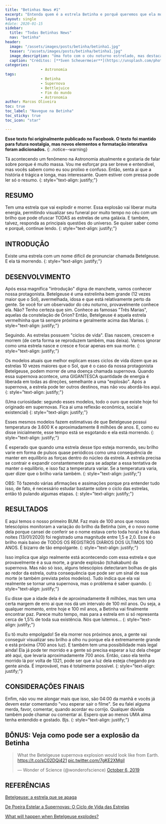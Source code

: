 ```yaml
---
title: "Betinhas News #1"
excerpt: "Entenda quem é a estrela Betinha e porquê queremos que ela morra."
layout: single
#date: 2020-01-15
sidebar:
  title: "Todas Betinhas News"
  nav: "betinha"
header:
  image: "/assets/images/posts/betinha/betinha1.jpg"
  teaser: "/assets/images/posts/betinha/betinha1.jpg"
  image_description: "Uma foto com o céu noturno estrelado, mas destacando uma estrela maior e mais azulada no centro."
  caption: "Créditos: [**Sven Scheuermeier**](https://unsplash.com/photos/tqzqzH8hb5A) "
categories: 
                - Astronomia          
tags: 
                - Betinha
                - Supernova
                - Bettlejuice
                - Fim do mundo      
                - Astronomia       
author: Marcos Oliveira
toc: true
toc_label: "Navegue na Betinha"
toc_sticky: true
toc_icon: "star"

---
```

**Esse texto foi originalmente publicado no Facebook. O texto foi mantido para futura nostalgia, mas novos elementos e formatação interativa foram adicionados.**
{: .notice--warning}

Tá acontecendo um fenômeno na Astronomia atualmente e gostaria de falar sobre porque é muito massa. Vou me esforçar pra ser breve e entendível, mas vocês sabem como eu sou prolixo e confuso. Então, senta ai que a história é trágica e longa, mas interessante. Quem estiver com pressa pode ler só o resumo.
{: style="text-align: justify;"}

## **RESUMO**

Tem uma estrela que vai explodir e morrer. Essa explosão vai liberar muita energia, permitindo visualizar seu funeral por muito tempo no céu com um brilho que pode ofuscar TODAS as estrelas de uma galáxia. E também, talvez, responda as principais questões do universo. Se quiser saber como e porquê, continue lendo.
{: style="text-align: justify;"}

## **INTRODUÇÃO**

Existe uma estrela com um nome difícil de pronunciar chamada Betelgeuse. E ela tá morrendo.
{: style="text-align: justify;"}

## **DESENVOLVIMENTO**

Após essa magnífica "introdução" digna de manchete, vamos conhecer nossa protagonista. Betelgeuse é uma estrelinha bem grande (12 vezes maior que o Sol), avermelhada, idosa e que está relativamente perto da gente. Se você for um observador do céu noturno, provavelmente conhece ela. Não? Tenho certeza que sim. Conhece as famosas "Três Marias", aquelas da constelação de Órion? Então, Betelgeuse é aquela estrela vermelhinha que tá sempre próxima e geralmente acima das Marias.
{: style="text-align: justify;"}

Seguindo. As estrelas possuem "ciclos de vida". Elas nascem, crescem e morrem (de certa forma se reproduzem também, mas deixa). Vamos ignorar como uma estrela nasce e cresce e focar apenas em sua morte.
{: style="text-align: justify;"}

Os modelos atuais que melhor explicam esses ciclos de vida dizem que as estrelas 10 vezes maiores que o Sol, que é o caso da nossa protagonista Betelgeuse, podem morrer de uma doença chamada supernova. Quando essa supernova acontece, uma GIGANTESCA quantidade de energia é liberada em todas as direções, semelhante a uma "explosão". Após a supernova, a estrela pode ter outros destinos, mas não vou abordá-los aqui.
{: style="text-align: justify;"}

(Uma curiosidade: segundo esses modelos, todo o ouro que existe hoje foi originado em supernovas. Fica ai uma reflexão econômica, social e existencial)
{: style="text-align: justify;"}

Esses mesmos modelos fazem estimativas de que Betelgeuse possui temperatura de 3.600 K e aproximadamente 8 milhões de anos. E, como eu disse inicialmente, esse tempo está se esgotando e ela está morrendo.
{: style="text-align: justify;"}

É esperado que quando uma estrela desse tipo esteja morrendo, seu brilho varie em forma de pulsos quase periódicos como uma consequência de manter em equilíbrio as forças dentro do núcleo da estrela. A estrela precisa se contrair e expandir constantemente para se adaptar a essa tentativa de manter o equilíbrio, e isso faz a temperatura variar. Se a temperatura varia, quer dizer que o brilho varia também.
{: style="text-align: justify;"}

OBS: Tô fazendo várias afirmações e assimações porque pra entender tudo isso, de fato, é necessário estudar bastante sobre o ciclo das estrelas, então tô pulando algumas etapas.
{: style="text-align: justify;"}

## **RESULTADOS**

E aqui temos o nosso primeiro BUM. Faz mais de 100 anos que nossos telescópios monitoram a variação do brilho da Betinha (sim, é o novo nome dela porque cansei de conferir se o nome estava certo toda hora) e há duas noites (13/01/2020) foi registrado uma magnitude entre 1,5 e 2,0. Esse é o brilho mais baixo de TODOS OS REGISTROS DIÁRIOS DOS ÚLTIMOS 100 ANOS. É bizarro de tão empolgante.
{: style="text-align: justify;"}

Isso implica que algo realmente está acontecendo com essa estrela e que provavelmente é a sua morte, a grande explosão (tchakabum) da supernova. Mas não só isso, alguns telescópios detectaram bolhas de gás ao redor da estrela, outra consequência que pode ser um sinal de sua morte (e também prevista pelos modelos). Tudo indica que ela vai realmente se tornar uma supernova, mas o problema é saber quando.
{: style="text-align: justify;"}

Eu disse que a idade dela é de aproximadamente 8 milhões, mas tem uma certa margem de erro ai que nos dá um intervalo de 100 mil anos. Ou seja, a qualquer momento, entre hoje e 100 mil anos, a Betinha vai finalmente encontrar paz. Parece muito tempo, mas para a estrela em si só representa cerca de 1,5% de toda sua existência. Nós que lutemos...
{: style="text-align: justify;"}

Eu tô muito empolgado! Se ela morrer nos próximos anos, a gente vai conseguir visualizar seu brilho a olho nu porque ela é extremamente grande e está próxima (700 anos luz). E também tem uma possibilidade mais legal ainda! Ela já pode ter morrido e a gente só precisa esperar a luz dela chegar até aqui, que levaria aproximadamente 700 anos. Então, caso ela tenha morrido lá por volta de 1321, pode ser que a luz dela esteja chegando pra gente ainda. É improvável, mas é totalmente possível.
{: style="text-align: justify;"}

## **CONSIDERAÇÕES FINAIS**

Enfim, não vou me alongar mais que isso, são 04:00 da manhã e vocês já devem estar comentando "vou esperar sair o filme". Se eu falei alguma merda, favor, comentar, quando acordar eu corrijo. Qualquer dúvida também pode chamar ou comentar ai. Espero que ao menos UMA alma tenha entendido e gostado. Bjs.
{: style="text-align: justify;"}

## **BÔNUS: Veja como pode ser a explosão da Betinha**

<blockquote class="twitter-tweet"><p lang="en" dir="ltr">What the Betelgeuse supernova explosion would look like from Earth. <a href="https://t.co/sC02DQi421">https://t.co/sC02DQi421</a> <a href="https://t.co/7gKE2XMgjI">pic.twitter.com/7gKE2XMgjI</a></p>&mdash; Wonder of Science (@wonderofscience) <a href="https://twitter.com/wonderofscience/status/1180847103557304322?ref_src=twsrc%5Etfw">October 6, 2019</a></blockquote> <script async src="https://platform.twitter.com/widgets.js" charset="utf-8"></script> 

## **REFERÊNCIAS**

[Betelgeuse: a estrela que se apaga](https://g1.globo.com/ciencia-e-saude/blog/cassio-barbosa/noticia/2020/01/14/betelgeuse-a-estrela-que-se-apaga.ghtml)

[De Poeira Estelar a Supernovas: O Ciclo de Vida das Estrelas](https://youtu.be/1wPSGIV84aI)

[What will happen when Betelgeuse explodes?](https://medium.com/starts-with-a-bang/what-will-happen-when-betelgeuse-explodes-df5b04164b2)
